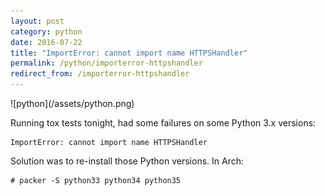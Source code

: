 ```yaml
---
layout: post
category: python
date: 2016-07-22
title: "ImportError: cannot import name HTTPSHandler"
permalink: /python/importerror-httpshandler
redirect_from: /importerror-httpshandler
---
```

<div class="wide-logos" markdown="1">
![python](/assets/python.png)
</div>

Running tox tests tonight, had some failures on some Python 3.x versions:

    ImportError: cannot import name HTTPSHandler

Solution was to re-install those Python versions. In Arch:

    # packer -S python33 python34 python35
